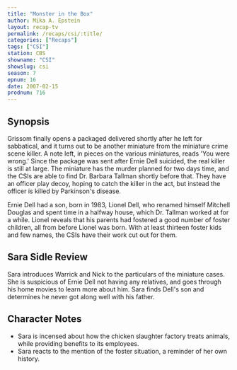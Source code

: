 ```yaml
---
title: "Monster in the Box"
author: Mika A. Epstein
layout: recap-tv
permalink: /recaps/csi/:title/
categories: ["Recaps"]
tags: ["CSI"]
station: CBS
showname: "CSI"
showslug: csi
season: 7
epnum: 16  
date: 2007-02-15
prodnum: 716  
---
```


## Synopsis

Grissom finally opens a packaged delivered shortly after he left for sabbatical, and it turns out to be another miniature from the miniature crime scene killer. A note left, in pieces on the various miniatures, reads 'You were wrong.' Since the package was sent after Ernie Dell suicided, the real killer is still at large. The miniature has the murder planned for two days time, and the CSIs are able to find Dr. Barbara Tallman shortly before that. They have an officer play decoy, hoping to catch the killer in the act, but instead the officer is killed by Parkinson's disease.

Ernie Dell had a son, born in 1983, Lionel Dell, who renamed himself Mitchell Douglas and spent time in a halfway house, which Dr. Tallman worked at for a while. Lionel reveals that his parents had fostered a good number of foster children, all from before Lionel was born. With at least thirteen foster kids and few names, the CSIs have their work cut out for them.

## Sara Sidle Review

Sara introduces Warrick and Nick to the particulars of the miniature cases. She is suspicious of Ernie Dell not having any relatives, and goes through his home movies to learn more about him. Sara finds Dell's son and determines he never got along well with his father.

## Character Notes

* Sara is incensed about how the chicken slaughter factory treats animals, while providing benefits to its employees.  
* Sara reacts to the mention of the foster situation, a reminder of her own history.